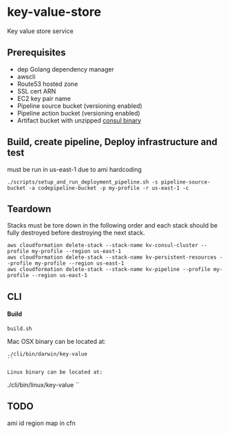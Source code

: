 # key-value-store
Key value store service

## Prerequisites
* dep Golang dependency manager
* awscli
* Route53 hosted zone
* SSL cert ARN
* EC2 key pair name
* Pipeline source bucket (versioning enabled)
* Pipeline action bucket (versioning enabled)
* Artifact bucket with unzipped [consul binary](https://releases.hashicorp.com/consul/1.1.0/consul_1.1.0_linux_amd64.zip)

## Build, create pipeline, Deploy infrastructure and test
must be run in us-east-1 due to ami hardcoding
```
./scripts/setup_and_run_deployment_pipeline.sh -s pipeline-source-bucket -a codepipeline-bucket -p my-profile -r us-east-1 -c
```
## Teardown

Stacks must be tore down in the following order and each stack should be fully destroyed before destroying the next stack.
```
aws cloudformation delete-stack --stack-name kv-consul-cluster --profile my-profile --region us-east-1
aws cloudformation delete-stack --stack-name kv-persistent-resources --profile my-profile --region us-east-1
aws cloudformation delete-stack --stack-name kv-pipeline --profile my-profile --region us-east-1

```

## CLI

#### Build
```
build.sh
```

Mac OSX binary can be located at:
```
./cli/bin/darwin/key-value
``

Linux binary can be located at:
```
./cli/bin/linux/key-value
``

## TODO
ami id region map in cfn
